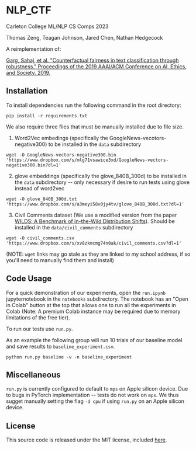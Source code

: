 # NLP_CTF
Carleton College ML/NLP CS Comps 2023

Thomas Zeng, Teagan Johnson, Jared Chen, Nathan Hedgecock

A reimplementation of:

[Garg, Sahaj, et al. "Counterfactual fairness in text classification through robustness." Proceedings of the 2019 AAAI/ACM Conference on AI, Ethics, and Society. 2019.](https://dl.acm.org/doi/pdf/10.1145/3306618.3317950)

## Installation

To install dependencies run the following command in the root directory:
```
pip install -r requirements.txt
```

We also require three files that must be manually installed due to file size.

1. Word2Vec embedings (specifically the GoogleNews-vecotors-negative300) to be installed in the `data` subdirectory
 ```
 wget -O GoogleNews-vectors-negative300.bin  'https://www.dropbox.com/s/mlg71vsawice3xd/GoogleNews-vectors-negative300.bin?dl=1'
 ```
2. glove embeddings (specifically the glove_840B_300d) to be installed in the `data` subdirectory -- only necessary if desire to run tests using glove instead of word2vec
```
wget -O glove_840B_300d.txt 'https://www.dropbox.com/s/a3meyi58v0jy4tv/glove_840B_300d.txt?dl=1'
```
3. Civil Comments dataset (We use a modified version from the paper [WILDS: A Benchmark of in-the-Wild Distribution Shifts](https://wilds.stanford.edu/)). Should be installed in the `data/civil_comments` subdirectory
```
wget -O civil_comments.csv 'https://www.dropbox.com/s/xv8zkmcmg74n0ak/civil_comments.csv?dl=1'
```

(NOTE: `wget` links may go stale as they are linked to my school address, if so you'll need to manually find them and install)



## Code Usage

For a quick demonstration of our experiments, open the `run.ipynb` jupyternotebook in the `notebooks` subdirectory. The notebook has an "Open in Colab" button at the top that allows one to run all the experiments in Colab (Note: A premium Colab instance may be required due to memory limitations of the free tier). 

To run our tests use `run.py`.

As an example the following group will run 10 trials of our baseline model and save results to `baseline_experiment.csv`.

```
python run.py baseline -v -n baseline_experiment
```

## Miscellaneous

`run.py` is currently configured to default to `mps` on Apple silicon device. Due to bugs in PyTorch implementation -- tests do not work on `mps`. We thus sugget manually setting the flag `-d cpu` if using `run.py` on an Apple silicon device.

## License

This source code is released under the MIT license, included [here](LICENSE).
